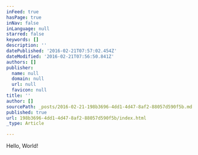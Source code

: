 ```yaml
---
inFeed: true
hasPage: true
inNav: false
inLanguage: null
starred: false
keywords: []
description: ''
datePublished: '2016-02-21T07:57:02.454Z'
dateModified: '2016-02-21T07:56:50.841Z'
authors: []
publisher:
  name: null
  domain: null
  url: null
  favicon: null
title: ''
author: []
sourcePath: _posts/2016-02-21-198b3696-4dd1-4d47-8af2-88057d590f5b.md
published: true
url: 198b3696-4dd1-4d47-8af2-88057d590f5b/index.html
_type: Article

---
```

Hello, World!